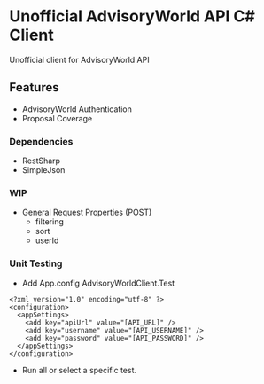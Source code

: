 # Unofficial AdvisoryWorld API C# Client
Unofficial client for AdvisoryWorld API

## Features
- AdvisoryWorld Authentication
- Proposal Coverage

### Dependencies
- RestSharp
- SimpleJson

### WIP
- General Request Properties (POST)
  - filtering
  - sort
  - userId

### Unit Testing
- Add App.config AdvisoryWorldClient.Test
```
<?xml version="1.0" encoding="utf-8" ?>
<configuration>
  <appSettings>
    <add key="apiUrl" value="[API_URL]" />
    <add key="username" value="[API_USERNAME]" />
    <add key="password" value="[API_PASSWORD]" />
  </appSettings>
</configuration>
```
- Run all or select a specific test.
